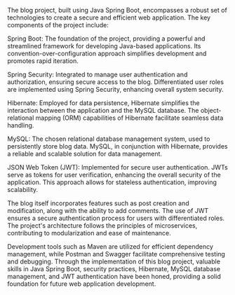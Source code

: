 The blog project, built using Java Spring Boot, encompasses a robust set of technologies to create a secure and efficient web application. The key components of the project include:

Spring Boot: The foundation of the project, providing a powerful and streamlined framework for developing Java-based applications. Its convention-over-configuration approach simplifies development and promotes rapid iteration.

Spring Security: Integrated to manage user authentication and authorization, ensuring secure access to the blog. Differentiated user roles are implemented using Spring Security, enhancing overall system security.

Hibernate: Employed for data persistence, Hibernate simplifies the interaction between the application and the MySQL database. The object-relational mapping (ORM) capabilities of Hibernate facilitate seamless data handling.

MySQL: The chosen relational database management system, used to persistently store blog data. MySQL, in conjunction with Hibernate, provides a reliable and scalable solution for data management.

JSON Web Token (JWT): Implemented for secure user authentication. JWTs serve as tokens for user verification, enhancing the overall security of the application. This approach allows for stateless authentication, improving scalability.

The blog itself incorporates features such as post creation and modification, along with the ability to add comments. The use of JWT ensures a secure authentication process for users with differentiated roles. The project's architecture follows the principles of microservices, contributing to modularization and ease of maintenance.

Development tools such as Maven are utilized for efficient dependency management, while Postman and Swagger facilitate comprehensive testing and debugging. Through the implementation of this blog project, valuable skills in Java Spring Boot, security practices, Hibernate, MySQL database management, and JWT authentication have been honed, providing a solid foundation for future web application development.





